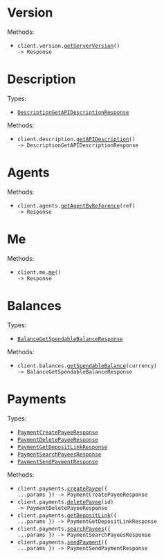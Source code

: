 # Version

Methods:

- <code title="get /version">client.version.<a href="./src/resources/version.ts">getServerVersion</a>() -> Response</code>

# Description

Types:

- <code><a href="./src/resources/description.ts">DescriptionGetAPIDescriptionResponse</a></code>

Methods:

- <code title="get /description">client.description.<a href="./src/resources/description.ts">getAPIDescription</a>() -> DescriptionGetAPIDescriptionResponse</code>

# Agents

Methods:

- <code title="get /agents/{ref}">client.agents.<a href="./src/resources/agents.ts">getAgentByReference</a>(ref) -> Response</code>

# Me

Methods:

- <code title="get /me">client.me.<a href="./src/resources/me.ts">me</a>() -> Response</code>

# Balances

Types:

- <code><a href="./src/resources/balances.ts">BalanceGetSpendableBalanceResponse</a></code>

Methods:

- <code title="get /balances/currencies/{currency}">client.balances.<a href="./src/resources/balances.ts">getSpendableBalance</a>(currency) -> BalanceGetSpendableBalanceResponse</code>

# Payments

Types:

- <code><a href="./src/resources/payments.ts">PaymentCreatePayeeResponse</a></code>
- <code><a href="./src/resources/payments.ts">PaymentDeletePayeeResponse</a></code>
- <code><a href="./src/resources/payments.ts">PaymentGetDepositLinkResponse</a></code>
- <code><a href="./src/resources/payments.ts">PaymentSearchPayeesResponse</a></code>
- <code><a href="./src/resources/payments.ts">PaymentSendPaymentResponse</a></code>

Methods:

- <code title="post /payments/destinations">client.payments.<a href="./src/resources/payments.ts">createPayee</a>({ ...params }) -> PaymentCreatePayeeResponse</code>
- <code title="delete /payments/destinations/{id}">client.payments.<a href="./src/resources/payments.ts">deletePayee</a>(id) -> PaymentDeletePayeeResponse</code>
- <code title="post /payments/deposit-link">client.payments.<a href="./src/resources/payments.ts">getDepositLink</a>({ ...params }) -> PaymentGetDepositLinkResponse</code>
- <code title="get /payments/search-destinations">client.payments.<a href="./src/resources/payments.ts">searchPayees</a>({ ...params }) -> PaymentSearchPayeesResponse</code>
- <code title="post /payments/send-payment">client.payments.<a href="./src/resources/payments.ts">sendPayment</a>({ ...params }) -> PaymentSendPaymentResponse</code>
